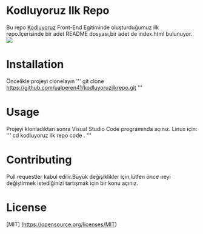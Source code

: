 # Kodluyoruz Ilk Repo
Bu repo [Kodluyoruz](https://www.kodluyoruz.org/) Front-End Egitiminde oluşturduğumuz ilk repo.İçerisinde bir adet README dosyası,bir adet de index.html bulunuyor.
![](https://avatars.mds.yandex.net/i?id=7525f85ed158bbe5b2cdac1a9807a0f77b7d7385-4818427-images-thumbs&n=13)
# Installation
Öncelikle projeyi clonelayın
'''
git clone https://github.com/ualperen41/kodluyoruzilkrepo.git
'''
# Usage
Projeyi klonladıktan sonra Visual Studio Code programında açınız.
Linux için:
'''
cd kodluyoruz ilk repo
code .
'''
# Contributing
Pull requestler kabul edilir.Büyük değişiklikler için,lütfen önce neyi değiştirmek istediğinizi tartışmak için bir konu açınız.
# License
[MIT] (https://opensource.org/licenses/MIT)

